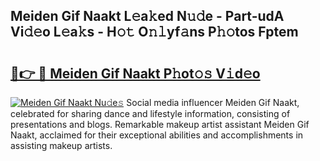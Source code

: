 ## Meiden Gif Naakt L𝚎a𝚔ed N𝚞𝚍e - Part-udA Vi𝚍𝚎o L𝚎a𝚔s - H𝚘𝚝 O𝚗𝚕yf𝚊ns P𝚑𝚘tos Fptem

# <h2><a href="http://kfen8e.oniu.top/?m=Meiden+Gif+Naakt">🔗👉 🔴 Meiden Gif Naakt P𝚑ot𝚘𝚜 V𝚒d𝚎o</a></h2>

[![Meiden Gif Naakt Nu𝚍e𝚜](https://i.imgur.com/0qMVB7G.gif)](http://kfen8e.oniu.top/?m=Meiden+Gif+Naakt)
Social media influencer Meiden Gif Naakt, celebrated for sharing dance and lifestyle information, consisting of presentations and blogs. Remarkable makeup artist assistant Meiden Gif Naakt, acclaimed for their exceptional abilities and accomplishments in assisting makeup artists.  
